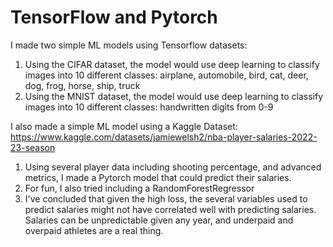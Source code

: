 # TensorFlow and Pytorch

I made two simple ML models using Tensorflow datasets:
  1) Using the CIFAR dataset, the model would use deep learning to classify images into 10 different classes: airplane, automobile, bird, cat, deer, dog, frog, horse, ship, truck
  2) Using the MNIST dataset, the model would use deep learning to classify images into 10 different classes: handwritten digits from 0-9

I also made a simple ML model using a Kaggle Dataset: https://www.kaggle.com/datasets/jamiewelsh2/nba-player-salaries-2022-23-season
  1) Using several player data including shooting percentage, and advanced metrics, I made a Pytorch model that could predict their salaries.
  2) For fun, I also tried including a RandomForestRegressor
  3) I've concluded that given the high loss, the several variables used to predict salaries might not have correlated well with predicting salaries. Salaries can be unpredictable given any year, and underpaid and overpaid athletes are a real thing.
